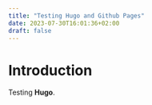 ```yaml
---
title: "Testing Hugo and Github Pages"
date: 2023-07-30T16:01:36+02:00
draft: false
---
```


# Introduction

Testing **Hugo**.
